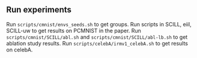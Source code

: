 ##  Run experiments

Run `scripts/cmnist/envs_seeds.sh` to get groups.
Run scripts in SCILL, eiil, SCILL-uw to get results on PCMNIST in the paper.
Run `scripts/cmnist/SCILL/abl.sh` and `scripts/cmnist/SCILL/abl-lb.sh` to get ablation study results.
Run `scripts/celebA/irmv1_celebA.sh` to get results on celebA.